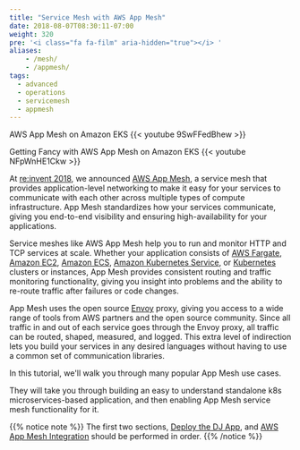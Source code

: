 ```yaml
---
title: "Service Mesh with AWS App Mesh"
date: 2018-08-07T08:30:11-07:00
weight: 320
pre: '<i class="fa fa-film" aria-hidden="true"></i> '
aliases:
    - /mesh/
    - /appmesh/
tags:
  - advanced
  - operations
  - servicemesh
  - appmesh
---
```

AWS App Mesh on Amazon EKS
{{< youtube 9SwFFedBhew >}}

Getting Fancy with AWS App Mesh on Amazon EKS
{{< youtube NFpWnHE1Ckw >}}

At [re:invent 2018](https://www.youtube.com/watch?v=GVni3ruLSe0), we announced [AWS App Mesh](https://aws.amazon.com/app-mesh), a service mesh that provides application-level networking to make it easy for your services to communicate with each other across multiple types of compute infrastructure. App Mesh standardizes how your services communicate, giving you end-to-end visibility and ensuring high-availability for your applications.

Service meshes like AWS App Mesh help you to run and monitor HTTP and TCP services at scale. Whether your application consists of [AWS Fargate](https://aws.amazon.com/fargate/), [Amazon EC2](https://aws.amazon.com/ec2/), [Amazon ECS](https://aws.amazon.com/ecs/), [Amazon Kubernetes Service](https://aws.amazon.com/eks/), or [Kubernetes](https://aws.amazon.com/kubernetes/) clusters or instances, App Mesh provides consistent routing and traffic monitoring functionality, giving you insight into problems and the ability to re-route traffic after failures or code changes.

App Mesh uses the open source [Envoy](https://www.envoyproxy.io/) proxy, giving you access to a wide range of tools from AWS partners and the open source community.  Since all traffic in and out of each service goes through the Envoy proxy, all traffic can be routed, shaped, measured, and logged. This extra level of indirection lets you build your services in any desired languages without having to use a common set of communication libraries.

In this tutorial, we'll walk you through many popular App Mesh use cases.

They will take you through building an easy to understand standalone k8s microservices-based application, and then enabling App Mesh service mesh functionality for it.

{{% notice note %}}
The first two sections, [Deploy the DJ App](/advanced/320_servicemesh_with_appmesh/deploy_dj_app/), and [AWS App Mesh Integration](/advanced/320_servicemesh_with_appmesh/install_app_mesh_controller/) should be performed in order.
{{% /notice %}}
